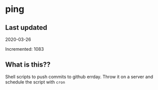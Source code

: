 # ping

## Last updated
2020-03-26

Incremented: 1083

## What is this??
Shell scripts to push commits to github errday. Throw it on a server and schedule the script with `cron`
